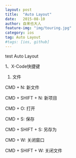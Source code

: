 ```yaml
---
layout: post
title:  "Auto Layout"
date:   2015-08-10
author: 自来也大人
feature-img: "img/touring.jpg"
category: ios
tag: Auto Layout
#tags: [ios, github]
---
```

test Auto Layout

1、X-Code快捷键

1. 文件

CMD + N: 新文件

CMD + SHIFT + N: 新项目

CMD + O: 打开

CMD + S: 保存

CMD + SHIFT + S: 另存为

CMD + W: 关闭窗口

CMD + SHIFT + W: 关闭文件
